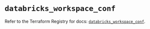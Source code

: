 # `databricks_workspace_conf`

Refer to the Terraform Registry for docs: [`databricks_workspace_conf`](https://registry.terraform.io/providers/databricks/databricks/1.66.0/docs/resources/workspace_conf).
